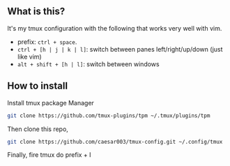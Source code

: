 ## What is this?

It's my tmux configuration with the following that works very well with vim.

- prefix: `ctrl + space`.
- `ctrl + [h | j | k | l]`: switch between panes left/right/up/down (just like vim)
- `alt + shift + [h | l]`: switch between windows

## How to install

Install tmux package Manager

```sh
git clone https://github.com/tmux-plugins/tpm ~/.tmux/plugins/tpm
```

Then clone this repo,

```sh
git clone https://github.com/caesar003/tmux-config.git ~/.config/tmux
```

Finally, fire tmux do prefix + I
